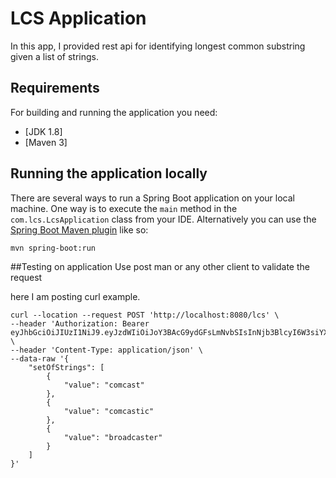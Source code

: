 # LCS Application

In this app, I provided rest api for identifying longest common substring given a list of strings.


## Requirements

For building and running the application you need:

- [JDK 1.8]
- [Maven 3]

## Running the application locally

There are several ways to run a Spring Boot application on your local machine. 
	One way is to execute the `main` method in the `com.lcs.LcsApplication` class from your IDE.
	Alternatively you can use the [Spring Boot Maven plugin](https://docs.spring.io/spring-boot/docs/current/reference/html/build-tool-plugins-maven-plugin.html) like so:

```shell
mvn spring-boot:run
```
##Testing on application
Use post man or any other client to validate the request

here I am posting curl example.

```
curl --location --request POST 'http://localhost:8080/lcs' \
--header 'Authorization: Bearer eyJhbGciOiJIUzI1NiJ9.eyJzdWIiOiJoY3BAcG9ydGFsLmNvbSIsInNjb3BlcyI6W3siYXV0aG9yaXR5IjoiUk9MRV9IQ1BfQURNSU4ifV0sImlzcyI6InBhdGluZXQgcG9ydGFsIiwiaWF0IjoxNjIzMzQ5NTU5LCJleHAiOjE2MjMzNjc1NTl9.iqNPZ10zM8quDc1iXWgHTxhdP4muKBbVIIRtVNXYvPE' \
--header 'Content-Type: application/json' \
--data-raw '{
    "setOfStrings": [
        {
            "value": "comcast"
        },
        {
            "value": "comcastic"
        },
        {
            "value": "broadcaster"
        }
    ]
}'
```
